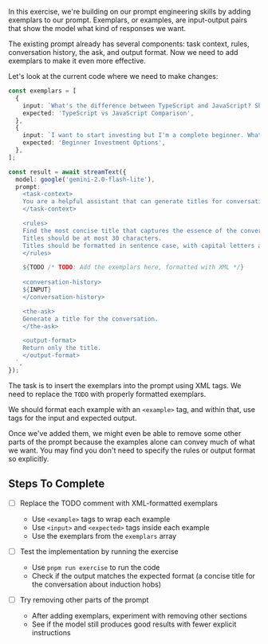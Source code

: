 In this exercise, we're building on our prompt engineering skills by adding exemplars to our prompt. Exemplars, or examples, are input-output pairs that show the model what kind of responses we want.

The existing prompt already has several components: task context, rules, conversation history, the ask, and output format. Now we need to add exemplars to make it even more effective.

Let's look at the current code where we need to make changes:

```typescript
const exemplars = [
  {
    input: `What's the difference between TypeScript and JavaScript? Should I learn TypeScript first or JavaScript?`,
    expected: 'TypeScript vs JavaScript Comparison',
  },
  {
    input: `I want to start investing but I'm a complete beginner. What are the safest options for someone with $5000 to invest?`,
    expected: 'Beginner Investment Options',
  },
];

const result = await streamText({
  model: google('gemini-2.0-flash-lite'),
  prompt: `
    <task-context>
    You are a helpful assistant that can generate titles for conversations.
    </task-context>

    <rules>
    Find the most concise title that captures the essence of the conversation.
    Titles should be at most 30 characters.
    Titles should be formatted in sentence case, with capital letters at the start of each word. Do not provide a period at the end.
    </rules>

    ${TODO /* TODO: Add the exemplars here, formatted with XML */}
    
    <conversation-history>
    ${INPUT}
    </conversation-history>

    <the-ask>
    Generate a title for the conversation.
    </the-ask>

    <output-format>
    Return only the title.
    </output-format>
  `,
});
```

The task is to insert the exemplars into the prompt using XML tags. We need to replace the `TODO` with properly formatted exemplars.

We should format each example with an `<example>` tag, and within that, use tags for the input and expected output.

Once we've added them, we might even be able to remove some other parts of the prompt because the examples alone can convey much of what we want. You may find you don't need to specify the rules or output format so explicitly.

## Steps To Complete

- [ ] Replace the TODO comment with XML-formatted exemplars
  - Use `<example>` tags to wrap each example
  - Use `<input>` and `<expected>` tags inside each example
  - Use the exemplars from the `exemplars` array

- [ ] Test the implementation by running the exercise
  - Use `pnpm run exercise` to run the code
  - Check if the output matches the expected format (a concise title for the conversation about induction hobs)

- [ ] Try removing other parts of the prompt
  - After adding exemplars, experiment with removing other sections
  - See if the model still produces good results with fewer explicit instructions
